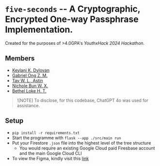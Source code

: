 # `five-seconds` -- A Cryptographic, Encrypted One-way Passphrase Implementation.

Created for the purposes of >4.0GPA's *YouthxHack 2024 Hackathon*.

## Members

* [Keylani K. Dylovan](https://www.linkedin.com/in/kkdylovan/)
* [Gabriel Ong Z. M.](https://www.linkedin.com/in/gabriel-zmong/)
* [Tay W. L., Astin](https://www.linkedin.com/in/astintay/)
* [Nichole Bun W. X.](https://www.linkedin.com/in/nicholebun/)
* [Bethel Loke H. T.](https://www.linkedin.com/in/bethloke/)

> ![NOTE]
> To disclose, for this codebase, ChatGPT 4o was used for assistance. 

## Setup

* `pip install -r requirements.txt`
* Start the programme with `flask --app ./src/main run`    
* Put your Firestore `.json` file into the highest level of the tree structure
    * You would require an existing Google Cloud paid Firesbase account and the main Google Cloud CLI
* To view the Figma, kindly visit this [link](https://www.figma.com/design/XzFdS140osFXyViaS5b4UQ/5seconds?node-id=4-4&t=WruDP8313mYz1D5T-1)
